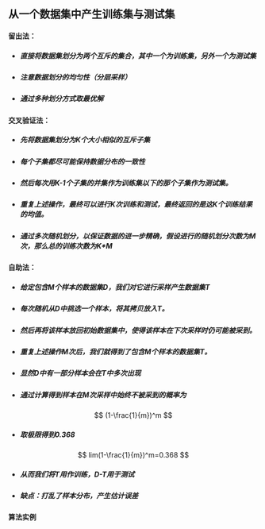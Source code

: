 ## 从一个数据集中产生训练集与测试集



#### 留出法：

* ##### 直接将数据集划分为两个互斥的集合，其中一个为训练集，另外一个为测试集

* ##### 注意数据划分的均匀性（分层采样）

* ##### 通过多种划分方式取最优解



#### 交叉验证法：

* ##### 先将数据集划分为K个大小相似的互斥子集

* ##### 每个子集都尽可能保持数据分布的一致性

* ##### 然后每次用K-1个子集的并集作为训练集以下的那个子集作为测试集。

* ##### 重复上述操作，最终可以进行K次训练和测试，最终返回的是这K个训练结果的均值。

* ##### 通过多次随机划分，以保证数据的进一步精确，假设进行的随机划分次数为M次，那么总的训练次数为K*M



#### 自助法：

* ##### 给定包含M个样本的数据集D，我们对它进行采样产生数据集T

* ##### 每次随机从D中挑选一个样本，将其拷贝放入T。

* ##### 然后再将该样本放回初始数据集中，使得该样本在下次采样时仍可能被采到。

* ##### 重复上述操作M次后，我们就得到了包含M个样本的数据集T。

* ##### 显然D中有一部分样本会在T中多次出现

* ##### 通过计算得到样本在M次采样中始终不被采到的概率为

$$
(1-\frac{1}{m})^m
$$



* ##### 取极限得到0.368

$$
lim(1-\frac{1}{m})^m=0.368
$$



* ##### 从而我们将T用作训练，D-T用于测试

* ##### 缺点：打乱了样本分布，产生估计误差





#### 算法实例

```

```



